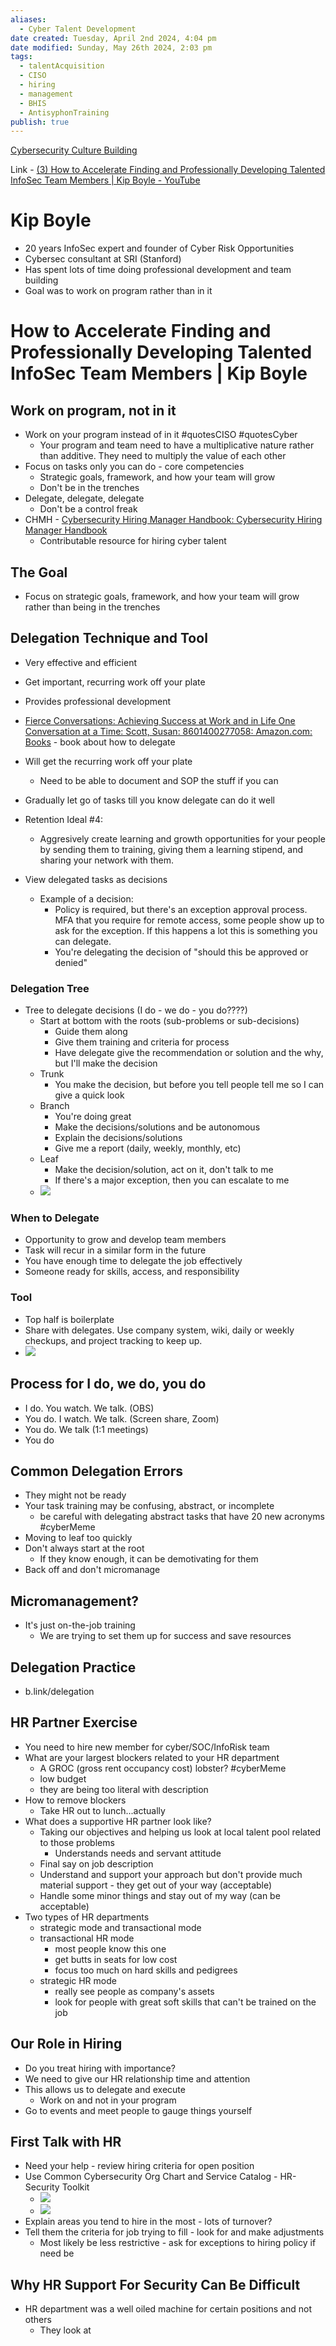 ```yaml
---
aliases:
  - Cyber Talent Development
date created: Tuesday, April 2nd 2024, 4:04 pm
date modified: Sunday, May 26th 2024, 2:03 pm
tags:
  - talentAcquisition
  - CISO
  - hiring
  - management
  - BHIS
  - AntisyphonTraining
publish: true
---
```


[Cybersecurity Culture Building](../../Cybersecurity%20Culture%20Building/Cybersecurity%20Culture%20Building.md)

Link - [(3) How to Accelerate Finding and Professionally Developing Talented InfoSec Team Members | Kip Boyle - YouTube](https://www.youtube.com/watch?v=pXn0ai5DPdE&t=4s)

# Kip Boyle
- 20 years InfoSec expert and founder of Cyber Risk Opportunities
- Cybersec consultant at SRI (Stanford)
- Has spent lots of time doing professional development and team building
- Goal was to work on program rather than in it
# How to Accelerate Finding and Professionally Developing Talented InfoSec Team Members | Kip Boyle
## Work on program, not in it
- Work on your program instead of in it #quotesCISO #quotesCyber
	- Your program and team need to have a multiplicative nature rather than additive.  They need to multiply the value of each other
- Focus on tasks only you can do - core competencies
	- Strategic goals, framework, and how your team will grow
	- Don't be in the trenches
- Delegate, delegate, delegate
	- Don't be a control freak
- CHMH - [Cybersecurity Hiring Manager Handbook: Cybersecurity Hiring Manager Handbook](https://cybersecurity-hiring-manager-handbook.netlify.app/) 
	- Contributable resource for hiring cyber talent
## The Goal
- Focus on strategic goals, framework, and how your team will grow rather than being in the trenches
## Delegation Technique and Tool
- Very effective and efficient
- Get important, recurring work off your plate
- Provides professional development 
- [Fierce Conversations: Achieving Success at Work and in Life One Conversation at a Time: Scott, Susan: 8601400277058: Amazon.com: Books](https://www.amazon.com/Fierce-Conversations-Achieving-Success-Conversation/dp/0425193373) - book about how to delegate

- Will get the recurring work off your plate
	- Need to be able to document and SOP the stuff if you can

- Gradually let go of tasks till you know delegate can do it well

- Retention Ideal #4:
	- Aggresively create learning and growth opportunities for your people by sending them to training, giving them a learning stipend, and sharing your network with them.

- View delegated tasks as decisions
	- Example of a decision:
		- Policy is required, but there's an exception approval process. MFA that you require for remote access, some people show up to ask for the exception. If this happens a lot this is something you can delegate.  
		- You're delegating the decision of "should this be approved or denied"

### Delegation Tree
- Tree to delegate decisions (I do - we do - you do????)
	- Start at bottom with the roots (sub-problems or sub-decisions)
		- Guide them along
		- Give them training and criteria for process
		- Have delegate give the recommendation or solution and the why, but I'll make the decision
	- Trunk
		- You make the decision, but before you tell people tell me so I can give a quick look
	- Branch
		- You're doing great
		- Make the decisions/solutions and be autonomous
		- Explain the decisions/solutions
		- Give me a report (daily, weekly, monthly, etc)
	- Leaf
		- Make the decision/solution, act on it, don't talk to me
		- If there's a major exception, then you can escalate to me
	- ![](_attachments/IMG-20240920140431653.png)
### When to Delegate
- Opportunity to grow and develop team members
- Task will recur in a similar form in the future
- You have enough time to delegate the job effectively
- Someone ready for skills, access, and responsibility
### Tool
- Top half is boilerplate
- Share with delegates.  Use company system, wiki, daily or weekly checkups, and project tracking to keep up.
- ![](_attachments/IMG-20240920140431757.png)
## Process for I do, we do, you do
- I do. You watch. We talk. (OBS)
- You do. I watch. We talk. (Screen share, Zoom)
- You do. We talk (1:1 meetings)
- You do
## Common Delegation Errors
- They might not be ready
- Your task training may be confusing, abstract, or incomplete
	- be careful with delegating abstract tasks that have 20 new acronyms #cyberMeme 
- Moving to leaf too quickly
- Don't always start at the root
	- If they know enough, it can be demotivating for them
- Back off and don't micromanage
## Micromanagement?
- It's just on-the-job training
	- We are trying to set them up for success and save resources
## Delegation Practice
- b.link/delegation
 ## HR Partner Exercise
- You need to hire new member for cyber/SOC/InfoRisk team
- What are your largest blockers related to your HR department
	- A GROC (gross rent occupancy cost) lobster? #cyberMeme 
	- low budget
	- they are being too literal with description
- How to remove blockers
	- Take HR out to lunch...actually
- What does a supportive HR partner look like?
	- Taking our objectives and helping us look at local talent pool related to those problems
		- Understands needs and servant attitude
	- Final say on job description
	- Understand and support your approach but don't provide much material support - they get out of your way (acceptable)
	- Handle some minor things and stay out of my way (can be acceptable)
- Two types of HR departments
	- strategic mode and transactional mode
	- transactional HR mode
		- most people know this one
		- get butts in seats for low cost
		- focus too much on hard skills and pedigrees
	- strategic HR mode
		- really see people as company's assets
		- look for people with great soft skills that can't be trained on the job
## Our Role in Hiring
- Do you treat hiring with importance?
- We need to give our HR relationship time and attention
- This allows us to delegate and execute
	- Work on and not in your program
- Go to events and meet people to gauge things yourself
## First Talk with HR
- Need your help - review hiring criteria for open position
- Use Common Cybersecurity Org Chart and Service Catalog - HR-Security Toolkit
	- ![](_attachments/IMG-20240920140431917.png)
	- ![](_attachments/IMG-20240920140432112.png)
- Explain areas you tend to hire in the most - lots of turnover?
- Tell them the criteria for job trying to fill - look for and make adjustments
	- Most likely be less restrictive - ask for exceptions to hiring policy if need be
## Why HR Support For Security Can Be Difficult
- HR department was a well oiled machine for certain positions and not others
	- They look at
